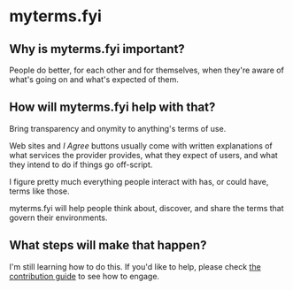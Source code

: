 # myterms.fyi

## Why is myterms.fyi important?

People do better, for each other and for themselves, when they're aware of what's going on and what's expected of them.

## How will myterms.fyi help with that?

Bring transparency and onymity to anything's terms of use.

Web sites and _I Agree_ buttons usually come with written explanations of what services the provider provides, what they expect of users, and what they intend to do if things go off-script.

I figure pretty much everything people interact with has, or could have, terms like those.

myterms.fyi will help people think about, discover, and share the terms that govern their environments.

## What steps will make that happen?

I'm still learning how to do this. If you'd like to help, please check [the contribution guide] to see how to engage.

<!-- ## Assumptions -->

[the contribution guide]: https://github.com/solvaholic/myterms.fyi/blob/main/docs/CONTRIBUTING.md
